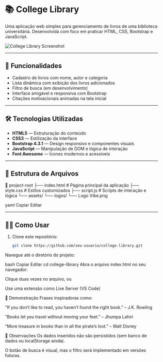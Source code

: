 # 📚 College Library

Uma aplicação web simples para gerenciamento de livros de uma biblioteca universitária. Desenvolvida com foco em praticar HTML, CSS, Bootstrap e JavaScript.

![College Library Screenshot](https://img.freepik.com/free-vector/public-library-interior-stack-book-bookshelf-flat_7081-838.jpg?size=1300&ext=jpg)

---

## 🚀 Funcionalidades

- Cadastro de livros com nome, autor e categoria
- Lista dinâmica com exibição dos livros adicionados
- Filtro de busca (em desenvolvimento)
- Interface amigável e responsiva com Bootstrap
- Citações motivacionais animadas na tela inicial

---

## 🛠 Tecnologias Utilizadas

- **HTML5** — Estruturação do conteúdo
- **CSS3** — Estilização da interface
- **Bootstrap 4.3.1** — Design responsivo e componentes visuais
- **JavaScript** — Manipulação de DOM e lógica de interação
- **Font Awesome** — Ícones modernos e acessíveis

---

## 📂 Estrutura de Arquivos

📁 project-root
├── index.html # Página principal da aplicação
├── style.css # Estilos customizados
├── script.js # Scripts de interação e lógica
└── assets/
└── logos/
└── Logo Vibe.png

yaml
Copiar
Editar

---

## 🧑‍💻 Como Usar

1. Clone este repositório:
   ```bash
   git clone https://github.com/seu-usuario/college-library.git
Navegue até o diretório do projeto:

bash
Copiar
Editar
cd college-library
Abra o arquivo index.html no seu navegador:

Clique duas vezes no arquivo, ou

Use uma extensão como Live Server (VS Code)

📸 Demonstração
Frases inspiradoras como:

“If you don’t like to read, you haven’t found the right book.” – J.K. Rowling

“Books let you travel without moving your feet.” – Jhumpa Lahiri

“More treasure in books than in all the pirate’s loot.” – Walt Disney

📌 Observações
Os dados inseridos não são persistidos (sem banco de dados ou localStorage ainda).

O botão de busca é visual, mas o filtro será implementado em versões futuras.


